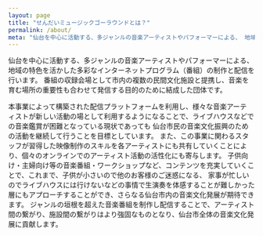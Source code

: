 ```yaml
---
layout: page
title: "せんだいミュージックゴーラウンドとは？"
permalink: /about/
meta: "仙台を中心に活動する、多ジャンルの音楽アーティストやパフォーマーによる、 地域の特色を活かした多彩なインターネットプログラム（番組）の制作と配信を行います。"
---
```


仙台を中心に活動する、多ジャンルの音楽アーティストやパフォーマーによる、 地域の特色を活かした多彩なインターネットプログラム（番組）の制作と配信を行います。
番組の収録会場として市内の複数の民間文化施設と提携し、音楽を育む場所の重要性も合わせて発信する目的のために結成した団体です。 

本事業によって構築された配信プラットフォームを利用し、様々な音楽アーテ ィストが新しい活動の場として利用するようになることで、ライブハウスなどでの音楽鑑賞が困難となっている現状であっても
仙台市民の音楽文化振興のための活動を継続して行うことを目標としています。
また、この事業に関わるスタッフが習得した映像制作のスキルを各アーティストにも共有していくことにより、個々のオンラインでのアーティスト活動の活性化にも寄与します。
子供向け・主婦向け等の音楽番組・ワークショップなど、コンテンツを充実していくことで、これまで、子供が小さいので他のお客様のご迷惑になる、
家事が忙しいのでライブハウスには行けないなどの事情で生演奏を体感することが難しかった層にもアプローチすることができ、さらなる仙台市内の音楽文化発展が期待できます。
ジャンルの垣根を超えた音楽番組を制作し配信することで、アーティスト間の繋がり、施設間の繋がりはより強固なものとなり、仙台市全体の音楽文化発展に貢献します。

